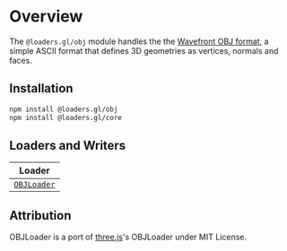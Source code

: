 # Overview

The `@loaders.gl/obj` module handles the the [Wavefront OBJ format](https://en.wikipedia.org/wiki/Wavefront_.obj_file), a simple ASCII format that defines 3D geometries as vertices, normals and faces.

## Installation

```bash
npm install @loaders.gl/obj
npm install @loaders.gl/core
```

## Loaders and Writers

| Loader                                                    |
| --------------------------------------------------------- |
| [`OBJLoader`](/docs/modules/obj/api-reference/obj-loader) |

## Attribution

OBJLoader is a port of [three.js](https://github.com/mrdoob/three.js)'s OBJLoader under MIT License.
